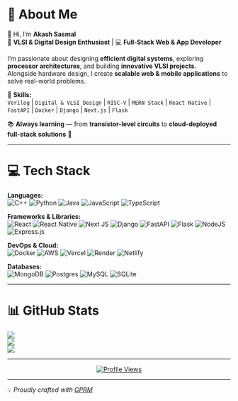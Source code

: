 # 💫 About Me  
👋 Hi, I’m **Akash Sasmal**  
🔬 **VLSI & Digital Design Enthusiast** | 💻 **Full-Stack Web & App Developer**  

I’m passionate about designing **efficient digital systems**, exploring **processor architectures**, and building **innovative VLSI projects**.  
Alongside hardware design, I create **scalable web & mobile applications** to solve real-world problems.  

🔧 **Skills:**  
`Verilog` | `Digital & VLSI Design` | `RISC-V` | `MERN Stack` | `React Native` | `FastAPI` | `Docker` | `Django` | `Next.js` | `Flask`

📚 **Always learning** — from **transistor-level circuits** to **cloud-deployed full-stack solutions** 🚀

---

# 💻 Tech Stack  
<p align="center">
  
**Languages:**  
![C++](https://img.shields.io/badge/c++-%2300599C.svg?style=flat&logo=c%2B%2B&logoColor=white)
![Python](https://img.shields.io/badge/python-3670A0?style=flat&logo=python&logoColor=ffdd54)
![Java](https://img.shields.io/badge/java-%23ED8B00.svg?style=flat&logo=openjdk&logoColor=white)
![JavaScript](https://img.shields.io/badge/javascript-%23323330.svg?style=flat&logo=javascript&logoColor=%23F7DF1E)
![TypeScript](https://img.shields.io/badge/typescript-%23007ACC.svg?style=flat&logo=typescript&logoColor=white)

**Frameworks & Libraries:**  
![React](https://img.shields.io/badge/react-%2320232a.svg?style=flat&logo=react&logoColor=%2361DAFB)
![React Native](https://img.shields.io/badge/react_native-%2320232a.svg?style=flat&logo=react&logoColor=%2361DAFB)
![Next JS](https://img.shields.io/badge/Next-black?style=flat&logo=next.js&logoColor=white)
![Django](https://img.shields.io/badge/django-%23092E20.svg?style=flat&logo=django&logoColor=white)
![FastAPI](https://img.shields.io/badge/FastAPI-005571?style=flat&logo=fastapi)
![Flask](https://img.shields.io/badge/flask-%23000.svg?style=flat&logo=flask&logoColor=white)
![NodeJS](https://img.shields.io/badge/node.js-6DA55F?style=flat&logo=node.js&logoColor=white)
![Express.js](https://img.shields.io/badge/express.js-%23404d59.svg?style=flat&logo=express&logoColor=%2361DAFB)

**DevOps & Cloud:**  
![Docker](https://img.shields.io/badge/docker-%230db7ed.svg?style=flat&logo=docker&logoColor=white)
![AWS](https://img.shields.io/badge/AWS-%23FF9900.svg?style=flat&logo=amazon-aws&logoColor=white)
![Vercel](https://img.shields.io/badge/vercel-%23000000.svg?style=flat&logo=vercel&logoColor=white)
![Render](https://img.shields.io/badge/Render-%46E3B7.svg?style=flat&logo=render&logoColor=white)
![Netlify](https://img.shields.io/badge/netlify-%23000000.svg?style=flat&logo=netlify&logoColor=#00C7B7)

**Databases:**  
![MongoDB](https://img.shields.io/badge/MongoDB-%234ea94b.svg?style=flat&logo=mongodb&logoColor=white)
![Postgres](https://img.shields.io/badge/postgres-%23316192.svg?style=flat&logo=postgresql&logoColor=white)
![MySQL](https://img.shields.io/badge/mysql-4479A1.svg?style=flat&logo=mysql&logoColor=white)
![SQLite](https://img.shields.io/badge/sqlite-%2307405e.svg?style=flat&logo=sqlite&logoColor=white)

</p>

---

# 📊 GitHub Stats  
<p align="center">
  
![](https://github-readme-stats.vercel.app/api?username=Akash-10-h&theme=dark&hide_border=false&include_all_commits=true&count_private=true)  
![](https://nirzak-streak-stats.vercel.app/?user=Akash-10-h&theme=dark&hide_border=false)  
![](https://github-readme-stats.vercel.app/api/top-langs/?username=Akash-10-h&theme=dark&hide_border=false&layout=compact)

</p>

---

<p align="center">
  <a href="https://visitcount.itsvg.in">
    <img src="https://visitcount.itsvg.in/api?id=Akash-10-h&icon=0&color=0" alt="Profile Views" />
  </a>
</p>

---

💡 *Proudly crafted with [GPRM](https://gprm.itsvg.in)*  
